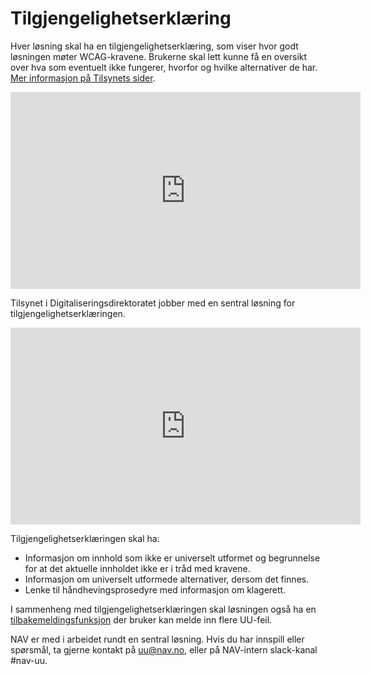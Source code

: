# Tilgjengelighetserklæring

Hver løsning skal ha en tilgjengelighetserklæring, som viser hvor godt løsningen møter WCAG-kravene. Brukerne skal lett kunne få en oversikt over hva som eventuelt ikke fungerer, hvorfor og hvilke alternativer de har. [Mer informasjon på Tilsynets sider](https://uu.difi.no/nyhet/2020/07/tilgjengelegheitserklaering).

<iframe width="560" height="315" src="https://www.youtube.com/embed/Qz8MxUovp9I" title="Tilsynets video om tilgjengeighetserklæring" frameborder="0" allow="accelerometer; autoplay; encrypted-media; gyroscope; picture-in-picture" allowfullscreen></iframe>

Tilsynet i Digitaliseringsdirektoratet jobber med en sentral løsning for tilgjengelighetserklæringen.

<iframe width="560" height="315" src="https://www.youtube.com/watch?v=mg-XtLTqhHg" title="Video på ett minutt om tilgjengelighetserklæring" frameborder="0" allow="accelerometer; autoplay; encrypted-media; gyroscope; picture-in-picture" allowfullscreen></iframe>

Tilgjengelighetserklæringen skal ha:
- Informasjon om innhold som ikke er universelt utformet og begrunnelse for at det aktuelle innholdet ikke er i tråd med kravene.
- Informasjon om universelt utformede alternativer, dersom det finnes.
- Lenke til håndhevingsprosedyre med informasjon om klagerett.

I sammenheng med tilgjengelighetserklæringen skal løsningen også ha en [tilbakemeldingsfunksjon](/hva-gjelder/tilbakemeldingsfunksjon.md) der bruker kan melde inn flere UU-feil.

NAV er med i arbeidet rundt en sentral løsning. Hvis du har innspill eller spørsmål, ta gjerne kontakt på uu@nav.no, eller på NAV-intern slack-kanal #nav-uu.
